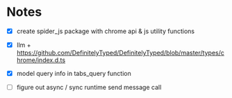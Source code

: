 # Notes

- [x] create spider_js package with chrome api & js utility functions
- [x] llm + https://github.com/DefinitelyTyped/DefinitelyTyped/blob/master/types/chrome/index.d.ts
- [x] model query info in tabs_query function

- [ ] figure out async / sync runtime send message call
